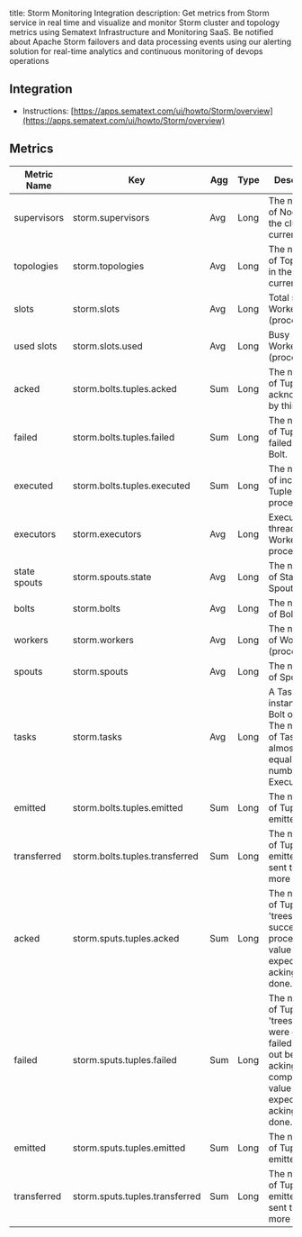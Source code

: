 title: Storm Monitoring Integration
description:  Get metrics from Storm service in real time and visualize and monitor Storm cluster and topology metrics using Sematext Infrastructure and Monitoring SaaS. Be notified about Apache Storm failovers and data processing events using our alerting solution for real-time analytics and continuous monitoring of devops operations

## Integration

- Instructions: [https://apps.sematext.com/ui/howto/Storm/overview](https://apps.sematext.com/ui/howto/Storm/overview)

## Metrics

Metric Name | Key | Agg | Type | Description
--- | --- | --- | --- | ---
supervisors | storm.supervisors | Avg | Long | The number of Nodes in the cluster currently.
topologies | storm.topologies | Avg | Long | The number of Topologies in the cluster currently.
slots | storm.slots | Avg | Long | Total slots are Workers (processes).
used slots | storm.slots.used | Avg | Long | Busy slots are Workers (processes).
acked | storm.bolts.tuples.acked | Sum | Long | The number of Tuples acknowledged by this Bolt.
failed | storm.bolts.tuples.failed | Sum | Long | The number of Tuples failed by this Bolt.
executed | storm.bolts.tuples.executed | Sum | Long | The number of incoming Tuples processed.
executors | storm.executors | Avg | Long | Executors are threads in a Worker process.
state spouts | storm.spouts.state | Avg | Long | The number of State Spouts.
bolts | storm.bolts | Avg | Long | The number of Bolts.
workers | storm.workers | Avg | Long | The number of Workers (processes).
spouts | storm.spouts | Avg | Long | The number of Spouts.
tasks | storm.tasks | Avg | Long | A Task is an instance of a Bolt or Spout.            The number of Tasks is almost always equal to the number of Executors.
emitted | storm.bolts.tuples.emitted | Sum | Long | The number of Tuples emitted.
transferred | storm.bolts.tuples.transferred | Sum | Long | The number of Tuples emitted that sent to one or more Bolts.
acked | storm.sputs.tuples.acked | Sum | Long | The number of Tuple 'trees' successfully processed.            A value of 0 is expected if no acking is done.
failed | storm.sputs.tuples.failed | Sum | Long | The number of Tuple 'trees' that were explicitly           failed or timed out before acking was completed.           A value of 0 is expected if no acking is done.
emitted | storm.sputs.tuples.emitted | Sum | Long | The number of Tuples emitted.
transferred | storm.sputs.tuples.transferred | Sum | Long | The number of Tuples emitted that sent to one or more Bolts.
